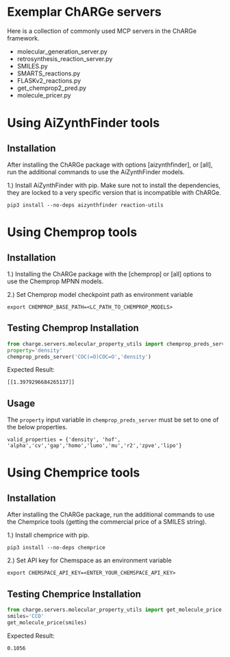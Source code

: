 # Exemplar ChARGe servers
Here is a collection of commonly used MCP servers in the ChARGe
framework.

- molecular_generation_server.py
- retrosynthesis_reaction_server.py
- SMILES.py
- SMARTS_reactions.py
- FLASKv2_reactions.py
- get_chemprop2_pred.py
- molecule_pricer.py

# Using AiZynthFinder tools
## Installation
After installing the ChARGe package with options [aizynthfinder], or
[all], run the additional commands to use the AiZynthFinder models.

1.) Install AiZynthFinder with pip.  Make sure not to install the
dependencies, they are locked to a very specific version that is
incompatible with ChARGe.
```
pip3 install --no-deps aizynthfinder reaction-utils
```

# Using Chemprop tools
## Installation
1.) Installing the ChARGe package with the [chemprop] or [all] options to use the Chemprop MPNN models.

2.) Set Chemprop model checkpoint path as environment variable
```
export CHEMPROP_BASE_PATH=<LC_PATH_TO_CHEMPROP_MODELS>
```
## Testing Chemprop Installation
```python
from charge.servers.molecular_property_utils import chemprop_preds_server
property='density'
chemprop_preds_server('COC(=O)COC=O','density')
```
Expected Result:
```
[[1.3979296684265137]]
```

## Usage
The `property` input variable in `chemprop_preds_server` must be set to one of the below properties.
```
valid_properties = {'density', 'hof', 'alpha','cv','gap','homo','lumo','mu','r2','zpve','lipo'}
```
# Using Chemprice tools
## Installation
After installing the ChARGe package, run the additional commands to use the Chemprice tools (getting the commercial price of a SMILES string).

1.) Install chemprice with pip.
```
pip3 install --no-deps chemprice
```

2.) Set API key for Chemspace as an environment variable
```
export CHEMSPACE_API_KEY=<ENTER_YOUR_CHEMSPACE_API_KEY>
```
## Testing Chemprice Installation
```python
from charge.servers.molecular_property_utils import get_molecule_price
smiles='CCO'
get_molecule_price(smiles)
```
Expected Result:
```
0.1056
```
